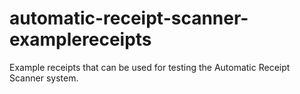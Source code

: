 # automatic-receipt-scanner-examplereceipts
Example receipts that can be used for testing the Automatic Receipt Scanner system.
